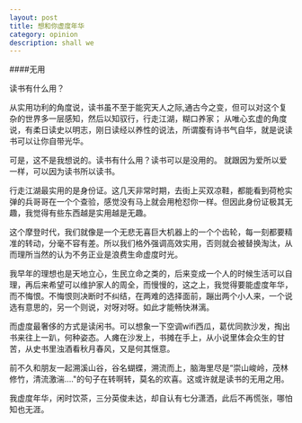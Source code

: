 ```yaml
---
layout: post
title: 想和你虚度年华
category: opinion
description: shall we
---
```


####无用
 
读书有什么用？

从实用功利的角度说，读书虽不至于能究天人之际,通古今之变，但可以对这个复杂的世界多一层感知，然后以知驭行，行走江湖，糊口养家；
从唯心玄虚的角度说，有柔日读史以明志，刚日读经以养性的说法，所谓腹有诗书气自华，就是说读书可以让你自带光华。

可是，这不是我想说的。读书有什么用？读书可以是没用的。
就跟因为爱所以爱一样，可以因为读书所以读书。

行走江湖最实用的是身份证。这几天非常时期，去街上买双凉鞋，都能看到荷枪实弹的兵哥哥在一个个查验，感觉没有马上就会用枪怼你一样。但因此身份证极其无趣，我觉得有些东西越是实用越是无趣。

这个摩登时代，我们就像是一个无悲无喜巨大机器上的一个个齿轮，每一刻都要精准的转动，分毫不容有差。所以我们格外强调高效实用，否则就会被替换淘汰，从而理所当然的认为不务正业是浪费生命虚度时光。

我早年的理想也是天地立心，生民立命之类的，后来变成一个人的时候生活可以自理，再后来希望可以维护家人的周全，而慢慢的，这之上，我觉得要能虚度年华，而不悔恨。不悔恨则决断时不纠结，在两难的选择面前，蹦出两个小人来，一个说选有意思的，另一个则说，对呀对呀。如此才能畅快淋漓。

而虚度最奢侈的方式是读闲书。可以想象一下空调wifi西瓜，葛优同款沙发，掏出书来往上一趴，何种姿态。人瘫在沙发上，书摊在手上，从小说里体会众生的甘苦，从史书里浊酒看秋月春风，又是何其惬意。

前不久和朋友一起溯溪山谷，谷名蝴蝶，溯流而上，脑海里尽是“崇山峻岭，茂林修竹，清流激湍...."的句子在转啊转，莫名的欢喜。这或许就是读书的无用之用。

我虚度年华，闲时饮茶，三分英俊未达，却自认有七分潇洒，此后不再慌张，哪怕知也无涯。

